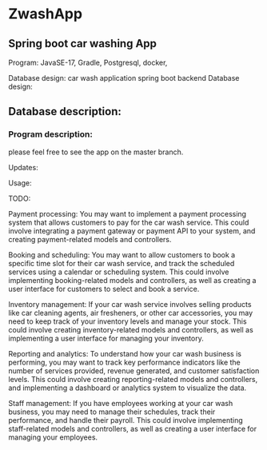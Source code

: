 # ZwashApp
## Spring boot car washing App

Program:
JavaSE-17,
Gradle,
Postgresql,
docker,

Database design:
car wash application spring boot backend
Database design:

## Database description:


### Program description:




please feel free to see the app on the master branch.

Updates:


Usage:


TODO:

Payment processing: You may want to implement a payment processing system that allows customers to pay for the car wash service. This could involve integrating a payment gateway or payment API to your system, and creating payment-related models and controllers.

Booking and scheduling: You may want to allow customers to book a specific time slot for their car wash service, and track the scheduled services using a calendar or scheduling system. This could involve implementing booking-related models and controllers, as well as creating a user interface for customers to select and book a service.

Inventory management: If your car wash service involves selling products like car cleaning agents, air fresheners, or other car accessories, you may need to keep track of your inventory levels and manage your stock. This could involve creating inventory-related models and controllers, as well as implementing a user interface for managing your inventory.

Reporting and analytics: To understand how your car wash business is performing, you may want to track key performance indicators like the number of services provided, revenue generated, and customer satisfaction levels. This could involve creating reporting-related models and controllers, and implementing a dashboard or analytics system to visualize the data.

Staff management: If you have employees working at your car wash business, you may need to manage their schedules, track their performance, and handle their payroll. This could involve implementing staff-related models and controllers, as well as creating a user interface for managing your employees.

